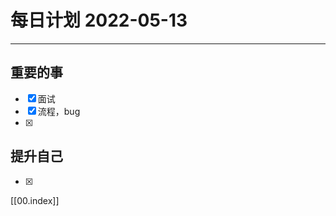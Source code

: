#  每日计划 2022-05-13
---
## 重要的事
- [x]  面试
- [x]  流程，bug
- [x]  



## 提升自己
- [x]  
  



[[00.index]]








